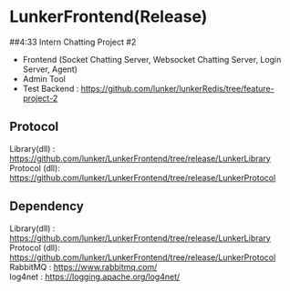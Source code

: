 # LunkerFrontend(Release)
##4:33 Intern Chatting Project #2 
- Frontend (Socket Chatting Server, Websocket Chatting Server, Login Server, Agent)  
- Admin Tool  
- Test Backend : https://github.com/lunker/lunkerRedis/tree/feature-project-2  

## Protocol
Library(dll) : https://github.com/lunker/LunkerFrontend/tree/release/LunkerLibrary  
Protocol (dll): https://github.com/lunker/LunkerFrontend/tree/release/LunkerProtocol

## Dependency
Library(dll) : https://github.com/lunker/LunkerFrontend/tree/release/LunkerLibrary  
Protocol (dll): https://github.com/lunker/LunkerFrontend/tree/release/LunkerProtocol  
RabbitMQ : https://www.rabbitmq.com/  
log4net : https://logging.apache.org/log4net/  

